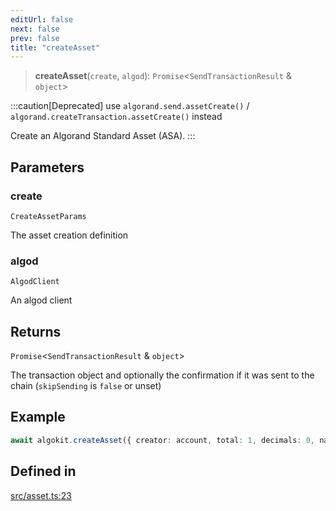 ```yaml
---
editUrl: false
next: false
prev: false
title: "createAsset"
---
```


> **createAsset**(`create`, `algod`): `Promise`\<`SendTransactionResult` & `object`\>

:::caution[Deprecated]
use `algorand.send.assetCreate()` / `algorand.createTransaction.assetCreate()` instead

Create an Algorand Standard Asset (ASA).
:::

## Parameters

### create

`CreateAssetParams`

The asset creation definition

### algod

`AlgodClient`

An algod client

## Returns

`Promise`\<`SendTransactionResult` & `object`\>

The transaction object and optionally the confirmation if it was sent to the chain (`skipSending` is `false` or unset)

## Example

```typescript
await algokit.createAsset({ creator: account, total: 1, decimals: 0, name: 'My asset' }, algod)
```

## Defined in

[src/asset.ts:23](https://github.com/algorandfoundation/algokit-utils-ts/blob/87156fe9637eca52c0bc9e840c5804088cb40974/src/asset.ts#L23)
